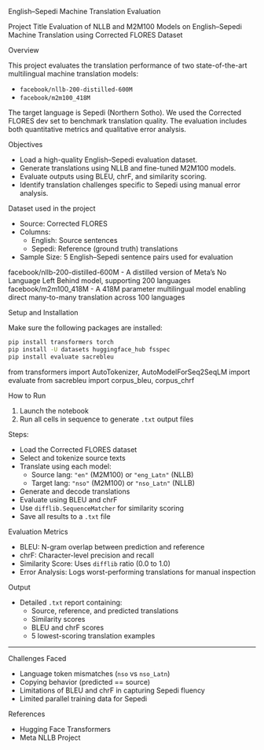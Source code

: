 
English–Sepedi Machine Translation Evaluation

Project Title
Evaluation of NLLB and M2M100 Models on English–Sepedi Machine Translation using Corrected FLORES Dataset


Overview

This project evaluates the translation performance of two state-of-the-art multilingual machine translation models:

- `facebook/nllb-200-distilled-600M`
- `facebook/m2m100_418M`

The target language is Sepedi (Northern Sotho). We used the Corrected FLORES dev set to benchmark translation quality. The evaluation includes both quantitative metrics and qualitative error analysis.


Objectives

- Load a high-quality English–Sepedi evaluation dataset.  
- Generate translations using NLLB and fine-tuned M2M100 models.  
- Evaluate outputs using BLEU, chrF, and similarity scoring.  
- Identify translation challenges specific to Sepedi using manual error analysis.  



Dataset used in the project

- Source: Corrected FLORES  
- Columns:  
  - English: Source sentences  
  - Sepedi: Reference (ground truth) translations  
- Sample Size: 5 English–Sepedi sentence pairs used for evaluation  



facebook/nllb-200-distilled-600M - A distilled version of Meta’s No Language Left Behind model, supporting 200 languages
facebook/m2m100_418M - A 418M parameter multilingual model enabling direct many-to-many translation across 100 languages

Setup and Installation

Make sure the following packages are installed:

```bash
pip install transformers torch
pip install -U datasets huggingface_hub fsspec
pip install evaluate sacrebleu
```
from transformers import AutoTokenizer, AutoModelForSeq2SeqLM
import evaluate
from sacrebleu import corpus_bleu, corpus_chrf


How to Run

1. Launch the notebook  
2. Run all cells in sequence to generate `.txt` output files

Steps:
- Load the Corrected FLORES dataset
- Select and tokenize source texts
- Translate using each model:
  - Source lang: `"en"` (M2M100) or `"eng_Latn"` (NLLB)  
  - Target lang: `"nso"` (M2M100) or `"nso_Latn"` (NLLB)
- Generate and decode translations
- Evaluate using BLEU and chrF
- Use `difflib.SequenceMatcher` for similarity scoring
- Save all results to a `.txt` file


Evaluation Metrics

- BLEU: N-gram overlap between prediction and reference  
- chrF: Character-level precision and recall  
- Similarity Score: Uses `difflib` ratio (0.0 to 1.0)  
- Error Analysis: Logs worst-performing translations for manual inspection  



Output

- Detailed `.txt` report containing:  
  - Source, reference, and predicted translations  
  - Similarity scores  
  - BLEU and chrF scores  
  - 5 lowest-scoring translation examples  

---

Challenges Faced

- Language token mismatches (`nso` vs `nso_Latn`)  
- Copying behavior (predicted == source)  
- Limitations of BLEU and chrF in capturing Sepedi fluency  
- Limited parallel training data for Sepedi  


References

- Hugging Face Transformers
- Meta NLLB Project 
